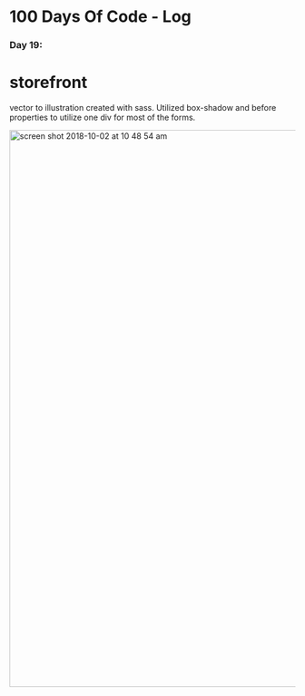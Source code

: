# 100 Days Of Code - Log

### Day 19:
# storefront

vector to illustration created with sass. Utilized box-shadow and before properties to utilize one div for most of the forms. 


<img width="982" alt="screen shot 2018-10-02 at 10 48 54 am" src="https://user-images.githubusercontent.com/28660530/46324898-d2abbb80-c630-11e8-8d5c-4daddb8217e1.png">
